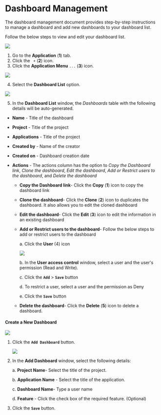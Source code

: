 # Dashboard Management

The dashboard management document provides step-by-step instructions to manage a dashboard and add new dashboards to your dashboard list.

Follow the below steps to view and edit your dashboard list.

<img src="/img/dashboard/image_11.png" />

1. Go to the **Application** (**1**) tab. 
2. Click the ` +` (**2**) icon.
3. Click the **Application Menu** `...`  (**3**) icon.

<img src="/img/dashboard/image_6.png" />

4. Select the **Dashboard List** option.

<img src="/img/dashboard/image_7.png" />

5. In the **Dashboard List** window, the *Dashboards* table with the following details will be auto-generated.

- **Name** - Title of the dashboard

- **Project** - Title of the project

- **Applications** - Title of the project

- **Created by** - Name of the creator

- **Created on** - Dashboard creation date

- **Actions** - The actions column has the option to *Copy the Dashboard link*, *Clone the dashboard*, *Edit the dashboard*, *Add or Restrict users to the dashboard*, and *Delete the dashboard*

  - **Copy the Dashboard link**-  Click the **Copy** (**1**) icon to copy the dashboard link 
  
  - **Clone the dashboard**- Click the **Clone** (**2**) icon to duplicates the dashboard. It also allows you to edit the cloned dashboard
  
  - **Edit the dashboard**- Click the **Edit** (**3**) icon to edit the information in an existing dashboard
    
  - **Add or Restrict users to the dashboard**- Follow the below steps to add or restrict users to the dashboard
  
    a. Click the **User** (4) icon 
  
    <img src="/img/dashboard/image_9.png" />
  
    b. In the **User access control** window, select a user and the user's permission (Read and Write).
  
    c. Click the **`Add`** > **`Save`** button
  
    d. To restrict a user, select a user and the permission as Deny
  
    e. Click the **`Save`** button
  
  - **Delete the dashboard**- Click the **Delete** (**5**) icon to delete a dashboard.
  
  

#### Create a New Dashboard

<img src="/img/dashboard/image_8.png" />

1. Click the **`Add Dashboard`** button.

   <img src="/img/dashboard/image_4.png" />

2. In the **Add Dashboard** window, select the following details: 

   a. **Project Name**- Select the title of the project.

   b. **Application Name** - Select the title of the application.

   c. **Dashboard Name**- Type a user name

   d. **Feature** - Click the check box of the required feature. (Optional)

3. Click the **`Save`** button.

